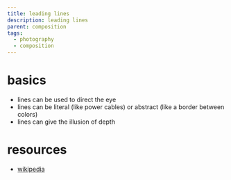```yaml
---
title: leading lines
description: leading lines
parent: composition
tags:
  - photography
  - composition
---
```

# basics
- lines can be used to direct the eye
- lines can be literal (like power cables) or abstract (like a border between colors)
- lines can give the illusion of depth
# resources
- [wikipedia](https://en.wikipedia.org/wiki/Composition_(visual_arts)#Line_and_shape)